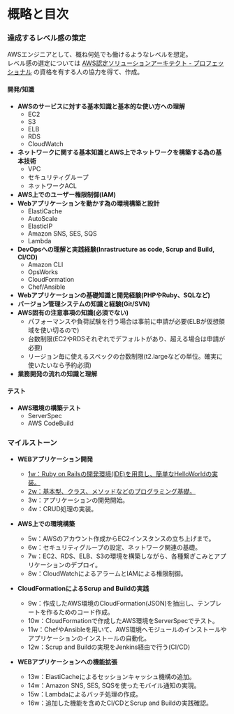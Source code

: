 # 概略と目次

### 達成するレベル感の策定
AWSエンジニアとして、概ね何処でも働けるようなレベルを想定。  
レベル感の選定については [AWS認定ソリューションアーキテクト - プロフェッショナル](https://aws.amazon.com/jp/certification/certified-solutions-architect-professional/) の資格を有する人の協力を得て、作成。  
  
#### 開発/知識
* **AWSのサービスに対する基本知識と基本的な使い方への理解**
	* EC2
    * S3
    * ELB
    * RDS
    * CloudWatch
* **ネットワークに関する基本知識とAWS上でネットワークを構築する為の基本技術**
    * VPC
    * セキュリティグループ
    * ネットワークACL
* **AWS上でのユーザー権限制御(IAM)**
* **Webアプリケーションを動かす為の環境構築と設計**
    * ElastiCache
    * AutoScale
    * ElasticIP
    * Amazon SNS, SES, SQS
    * Lambda
* **DevOpsへの理解と実践経験(Inrastructure as code, Scrup and Build, CI/CD)**
    * Amazon CLI
    * OpsWorks
    * CloudFormation
    * Chef/Ansible
* **Webアプリケーションの基礎知識と開発経験(PHPやRuby、SQLなど)**
* **バージョン管理システムの知識と経験(Git/SVN)**
* **AWS固有の注意事項の知識(必須でない)**
    * パフォーマンスや負荷試験を行う場合は事前に申請が必要(ELBが仮想領域を使い切るので)
    * 台数制限(EC2やRDSそれぞれでデフォルトがあり、超える場合は申請が必要)
    * リージョン毎に使えるスペックの台数制限(t2.largeなどの単位。確実に使いたいなら予約必須)
* **業務開発の流れの知識と理解**

#### テスト
* **AWS環境の構築テスト**
    * ServerSpec
    * AWS CodeBuild

### マイルストーン
* **WEBアプリケーション開発**
	* [1w：Ruby on Railsの開発環境(IDE)を用意し、簡単なHelloWorldの実装。](/第1回現場で使えるAWS勉強会.md)
	* [2w：基本型、クラス、メソッドなどのプログラミング基礎。](/第1回現場で使えるAWS勉強会.md)
	* 3w：アプリケーションの開発開始。
	* 4w：CRUD処理の実装。

* **AWS上での環境構築**
	* 5w：AWSのアカウント作成からEC2インスタンスの立ち上げまで。
	* 6w：セキュリティグループの設定、ネットワーク関連の基礎。
	* 7w：EC2、RDS、ELB、S3の環境を構築しながら、各種繋ぎこみとアプリケーションのデプロイ。
	* 8w：CloudWatchによるアラームとIAMによる権限制御。

* **CloudFormationによるScrup and Buildの実践**
	* 9w：作成したAWS環境のCloudFormation(JSON)を抽出し、テンプレートを作るためのコード作成。
	* 10w：CloudFormationで作成したAWS環境をServerSpecでテスト。
	* 11w：ChefやAnsibleを用いて、AWS環境へモジュールのインストールやアプリケーションのインストールの自動化。
	* 12w：Scrup and Buildの実現をJenkins経由で行う(CI/CD)

* **WEBアプリケーションへの機能拡張**
	* 13w：ElastiCacheによるセッションキャッシュ機構の追加。
	* 14w：Amazon SNS, SES, SQSを使ったモバイル通知の実現。
	* 15w：Lambdaによるバッチ処理の作成。
	* 16w：追加した機能を含めたCI/CDとScrup and Buildの実践確認。